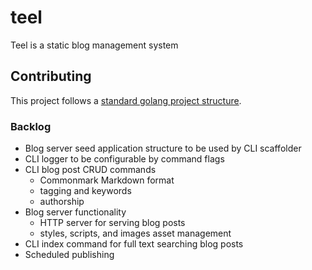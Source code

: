 # teel
Teel is a static blog management system

## Contributing
This project follows a [standard golang project structure](https://github.com/golang-standards/project-layout).

### Backlog
* Blog server seed application structure to be used by CLI scaffolder
* CLI logger to be configurable by command flags
* CLI blog post CRUD commands
  * Commonmark Markdown format
  * tagging and keywords
  * authorship
* Blog server functionality
  * HTTP server for serving blog posts
  * styles, scripts, and images asset management
* CLI index command for full text searching blog posts
* Scheduled publishing
